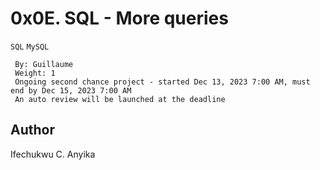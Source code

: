 # 0x0E. SQL - More queries
  `SQL` `MySQL`
```
 By: Guillaume
 Weight: 1
 Ongoing second chance project - started Dec 13, 2023 7:00 AM, must end by Dec 15, 2023 7:00 AM
 An auto review will be launched at the deadline
```

## Author
Ifechukwu C. Anyika
